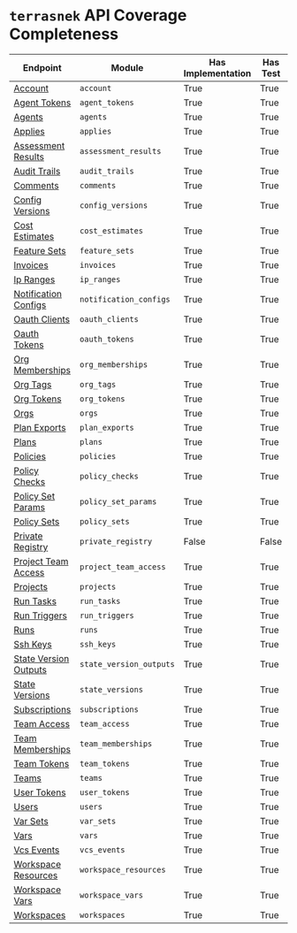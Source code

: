 # `terrasnek` API Coverage Completeness

| Endpoint                                                                                         | Module                  | Has Implementation   | Has Test   | Has Docs   |
|--------------------------------------------------------------------------------------------------|-------------------------|----------------------|------------|------------|
| [Account](https://www.terraform.io/cloud-docs/api-docs/account)                                  | `account`               | True                 | True       | True       |
| [Agent Tokens](https://www.terraform.io/cloud-docs/api-docs/agent-tokens)                        | `agent_tokens`          | True                 | True       | True       |
| [Agents](https://www.terraform.io/cloud-docs/api-docs/agents)                                    | `agents`                | True                 | True       | True       |
| [Applies](https://www.terraform.io/cloud-docs/api-docs/applies)                                  | `applies`               | True                 | True       | True       |
| [Assessment Results](https://www.terraform.io/cloud-docs/api-docs/assessment-results)            | `assessment_results`    | True                 | True       | True       |
| [Audit Trails](https://www.terraform.io/cloud-docs/api-docs/audit-trails)                        | `audit_trails`          | True                 | True       | True       |
| [Comments](https://www.terraform.io/cloud-docs/api-docs/comments)                                | `comments`              | True                 | True       | True       |
| [Config Versions](https://www.terraform.io/cloud-docs/api-docs/configuration-versions)           | `config_versions`       | True                 | True       | True       |
| [Cost Estimates](https://www.terraform.io/cloud-docs/api-docs/cost-estimates)                    | `cost_estimates`        | True                 | True       | True       |
| [Feature Sets](https://www.terraform.io/cloud-docs/api-docs/feature-sets)                        | `feature_sets`          | True                 | True       | True       |
| [Invoices](https://www.terraform.io/cloud-docs/api-docs/invoices)                                | `invoices`              | True                 | True       | True       |
| [Ip Ranges](https://www.terraform.io/cloud-docs/api-docs/ip-ranges)                              | `ip_ranges`             | True                 | True       | True       |
| [Notification Configs](https://www.terraform.io/cloud-docs/api-docs/notification-configurations) | `notification_configs`  | True                 | True       | True       |
| [Oauth Clients](https://www.terraform.io/cloud-docs/api-docs/oauth-clients)                      | `oauth_clients`         | True                 | True       | True       |
| [Oauth Tokens](https://www.terraform.io/cloud-docs/api-docs/oauth-tokens)                        | `oauth_tokens`          | True                 | True       | True       |
| [Org Memberships](https://www.terraform.io/cloud-docs/api-docs/organization-memberships)         | `org_memberships`       | True                 | True       | True       |
| [Org Tags](https://www.terraform.io/cloud-docs/api-docs/organization-tags)                       | `org_tags`              | True                 | True       | True       |
| [Org Tokens](https://www.terraform.io/cloud-docs/api-docs/organization-tokens)                   | `org_tokens`            | True                 | True       | True       |
| [Orgs](https://www.terraform.io/cloud-docs/api-docs/organizations)                               | `orgs`                  | True                 | True       | True       |
| [Plan Exports](https://www.terraform.io/cloud-docs/api-docs/plan-exports)                        | `plan_exports`          | True                 | True       | True       |
| [Plans](https://www.terraform.io/cloud-docs/api-docs/plans)                                      | `plans`                 | True                 | True       | True       |
| [Policies](https://www.terraform.io/cloud-docs/api-docs/policies)                                | `policies`              | True                 | True       | True       |
| [Policy Checks](https://www.terraform.io/cloud-docs/api-docs/policy-checks)                      | `policy_checks`         | True                 | True       | True       |
| [Policy Set Params](https://www.terraform.io/cloud-docs/api-docs/policy-set-params)              | `policy_set_params`     | True                 | True       | True       |
| [Policy Sets](https://www.terraform.io/cloud-docs/api-docs/policy-sets)                          | `policy_sets`           | True                 | True       | True       |
| [Private Registry](https://www.terraform.io/cloud-docs/api-docs/private-registry)                | `private_registry`      | False                | False      | False      |
| [Project Team Access](https://www.terraform.io/cloud-docs/api-docs/project-team-access)          | `project_team_access`   | True                 | True       | True       |
| [Projects](https://www.terraform.io/cloud-docs/api-docs/projects)                                | `projects`              | True                 | True       | True       |
| [Run Tasks](https://www.terraform.io/cloud-docs/api-docs/run-tasks)                              | `run_tasks`             | True                 | True       | True       |
| [Run Triggers](https://www.terraform.io/cloud-docs/api-docs/run-triggers)                        | `run_triggers`          | True                 | True       | True       |
| [Runs](https://www.terraform.io/cloud-docs/api-docs/run)                                         | `runs`                  | True                 | True       | True       |
| [Ssh Keys](https://www.terraform.io/cloud-docs/api-docs/ssh-keys)                                | `ssh_keys`              | True                 | True       | True       |
| [State Version Outputs](https://www.terraform.io/cloud-docs/api-docs/state-version-outputs)      | `state_version_outputs` | True                 | True       | True       |
| [State Versions](https://www.terraform.io/cloud-docs/api-docs/state-versions)                    | `state_versions`        | True                 | True       | True       |
| [Subscriptions](https://www.terraform.io/cloud-docs/api-docs/subscriptions)                      | `subscriptions`         | True                 | True       | True       |
| [Team Access](https://www.terraform.io/cloud-docs/api-docs/team-access)                          | `team_access`           | True                 | True       | True       |
| [Team Memberships](https://www.terraform.io/cloud-docs/api-docs/team-members)                    | `team_memberships`      | True                 | True       | True       |
| [Team Tokens](https://www.terraform.io/cloud-docs/api-docs/team-tokens)                          | `team_tokens`           | True                 | True       | True       |
| [Teams](https://www.terraform.io/cloud-docs/api-docs/teams)                                      | `teams`                 | True                 | True       | True       |
| [User Tokens](https://www.terraform.io/cloud-docs/api-docs/user-tokens)                          | `user_tokens`           | True                 | True       | True       |
| [Users](https://www.terraform.io/cloud-docs/api-docs/users)                                      | `users`                 | True                 | True       | True       |
| [Var Sets](https://www.terraform.io/cloud-docs/api-docs/variable-sets)                           | `var_sets`              | True                 | True       | True       |
| [Vars](https://www.terraform.io/cloud-docs/api-docs/variables)                                   | `vars`                  | True                 | True       | True       |
| [Vcs Events](https://www.terraform.io/cloud-docs/api-docs/vcs-events)                            | `vcs_events`            | True                 | True       | True       |
| [Workspace Resources](https://www.terraform.io/cloud-docs/api-docs/workspace-resources)          | `workspace_resources`   | True                 | True       | True       |
| [Workspace Vars](https://www.terraform.io/cloud-docs/api-docs/workspace-variables)               | `workspace_vars`        | True                 | True       | True       |
| [Workspaces](https://www.terraform.io/cloud-docs/api-docs/workspaces)                            | `workspaces`            | True                 | True       | True       |
